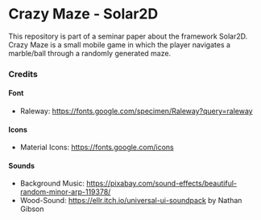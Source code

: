 # Crazy Maze - Solar2D

This repository is part of a seminar paper about the framework Solar2D. Crazy Maze is a small mobile game in which the player navigates a marble/ball through a randomly generated maze. 


### Credits
#### Font
- Raleway: https://fonts.google.com/specimen/Raleway?query=raleway

#### Icons
- Material Icons: https://fonts.google.com/icons

#### Sounds
- Background Music: https://pixabay.com/sound-effects/beautiful-random-minor-arp-119378/
- Wood-Sound: https://ellr.itch.io/universal-ui-soundpack by Nathan Gibson
